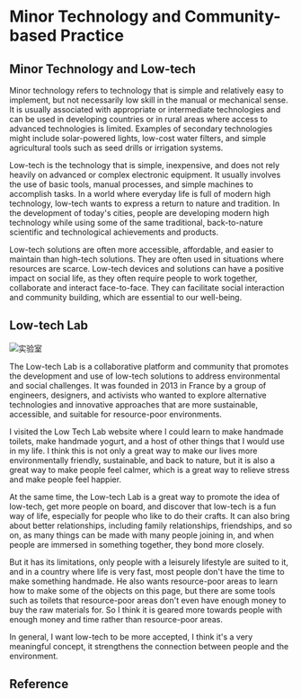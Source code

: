 # Minor Technology and Community-based Practice

## Minor Technology and Low-tech

Minor technology refers to technology that is simple and relatively easy to implement, but not necessarily low skill in the manual or mechanical sense. It is usually associated with appropriate or intermediate technologies and can be used in developing countries or in rural areas where access to advanced technologies is limited. Examples of secondary technologies might include solar-powered lights, low-cost water filters, and simple agricultural tools such as seed drills or irrigation systems.

Low-tech is the technology that is simple, inexpensive, and does not rely heavily on advanced or complex electronic equipment. It usually involves the use of basic tools, manual processes, and simple machines to accomplish tasks. In a world where everyday life is full of modern high technology, low-tech wants to express a return to nature and tradition. In the development of today's cities, people are developing modern high technology while using some of the same traditional, back-to-nature scientific and technological achievements and products.

Low-tech solutions are often more accessible, affordable, and easier to maintain than high-tech solutions. They are often used in situations where resources are scarce. Low-tech devices and solutions can have a positive impact on social life, as they often require people to work together, collaborate and interact face-to-face. They can facilitate social interaction and community building, which are essential to our well-being.

## Low-tech Lab

![实验室](https://user-images.githubusercontent.com/118484191/223224997-b7a088ec-4da5-4cfc-8d45-7861b1d41cb3.png)

The Low-tech Lab is a collaborative platform and community that promotes the development and use of low-tech solutions to address environmental and social challenges. It was founded in 2013 in France by a group of engineers, designers, and activists who wanted to explore alternative technologies and innovative approaches that are more sustainable, accessible, and suitable for resource-poor environments.

I visited the Low Tech Lab website where I could learn to make handmade toilets, make handmade yogurt, and a host of other things that I would use in my life. I think this is not only a great way to make our lives more environmentally friendly, sustainable, and back to nature, but it is also a great way to make people feel calmer, which is a great way to relieve stress and make people feel happier.

At the same time, the Low-tech Lab is a great way to promote the idea of low-tech, get more people on board, and discover that low-tech is a fun way of life, especially for people who like to do their crafts. It can also bring about better relationships, including family relationships, friendships, and so on, as many things can be made with many people joining in, and when people are immersed in something together, they bond more closely.

But it has its limitations, only people with a leisurely lifestyle are suited to it, and in a country where life is very fast, most people don't have the time to make something handmade. He also wants resource-poor areas to learn how to make some of the objects on this page, but there are some tools such as toilets that resource-poor areas don't even have enough money to buy the raw materials for. So I think it is geared more towards people with enough money and time rather than resource-poor areas.

In general, I want low-tech to be more accepted, I think it's a very meaningful concept, it strengthens the connection between people and the environment.

## Reference

